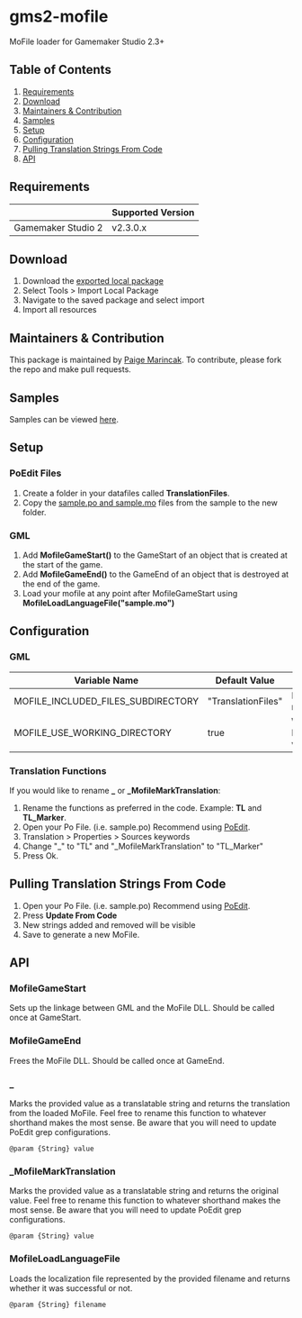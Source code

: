 
# gms2-mofile
MoFile loader for Gamemaker Studio 2.3+

## Table of Contents

 1. [Requirements](#requirements)
 2. [Download](#download)
 3. [Maintainers & Contribution](#maintainers--contribution)
 4. [Samples](#samples)
 5. [Setup](#setup)
 6. [Configuration](#configuration)
 7. [Pulling Translation Strings From Code](#pulling-translation-strings-from-code)
 8. [API](#api)

## Requirements

|| Supported Version |
|--|--|
| Gamemaker Studio 2 | v2.3.0.x |

## Download

 1. Download the [exported local package](https://github.com/pmarincak/gms2-mofile/blob/main/export/com.package.gmlmofile.yymps)
 2. Select Tools > Import Local Package
 3. Navigate to the saved package and select import
 4. Import all resources

## Maintainers & Contribution
This package is maintained by [Paige Marincak](https://twitter.com/paigemarincak/). To contribute, please fork the repo and make pull requests.

## Samples
Samples can be viewed [here](https://github.com/pmarincak/gms2-mofile/tree/main/samples).

## Setup
### PoEdit Files
1. Create a folder in your datafiles called **TranslationFiles**. 
2. Copy the [sample.po and sample.mo](https://github.com/pmarincak/gms2-mofile/tree/main/samples/BasicSample/BasicSample/datafiles/TranslationFiles) files from the sample to the new folder.

### GML
1. Add **MofileGameStart()** to the GameStart of an object that is created at the start of the game.
2. Add  **MofileGameEnd()** to the GameEnd of an object that is destroyed at the end of the game.
3. Load your mofile at any point after MofileGameStart using **MofileLoadLanguageFile("sample.mo")**

## Configuration

### GML
|Variable Name| Default Value | Description |
|--|--|--|
| MOFILE_INCLUDED_FILES_SUBDIRECTORY | "TranslationFiles" | Path to datafiles subdirectory where the mofiles are stored at runtime.
| MOFILE_USE_WORKING_DIRECTORY| true | Whether to preface MOFILE_INCLUDED_FILES_SUBDIRECTORY  with the [working_directory](https://manual.yoyogames.com/GameMaker_Language/GML_Reference/File_Handling/File_Directories/working_directory.htm) or not.

### Translation Functions
If you would like to rename **_** or **_MofileMarkTranslation**:

 1. Rename the functions as preferred in the code. Example: **TL** and **TL_Marker**.
 2. Open your Po File. (i.e. sample.po) Recommend using [PoEdit](https://poedit.net/).
 3. Translation > Properties > Sources keywords
 4. Change "_" to "TL" and "_MofileMarkTranslation" to "TL_Marker"
 5. Press Ok.

## Pulling Translation Strings From Code

 1. Open your Po File. (i.e. sample.po) Recommend using [PoEdit](https://poedit.net/).
 2. Press **Update From Code**
 3. New strings added and removed will be visible
 4. Save to generate a new MoFile.

## API
### MofileGameStart
Sets up the linkage between GML and the MoFile DLL. Should be called once at GameStart.

### MofileGameEnd
Frees the MoFile DLL. Should be called once at GameEnd.

### _
Marks the provided value as a translatable string and returns the translation from the loaded MoFile. Feel free to rename this function to whatever shorthand makes the most sense. Be aware that you will need to update PoEdit grep configurations.

    @param {String} value

### _MofileMarkTranslation
Marks the provided value as a translatable string and returns the original value. Feel free to rename this function to whatever shorthand makes the most sense. Be aware that you will need to update PoEdit grep configurations.

    @param {String} value

### MofileLoadLanguageFile
Loads the localization file represented by the provided filename and returns whether it was successful or not.

    @param {String} filename
